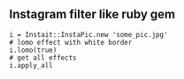 ## Instagram filter like ruby gem

```
i = Instait::InstaPic.new 'some_pic.jpg'
# lomo effect with white border
i.lomo(true)
# get all effects
i.apply_all
```
